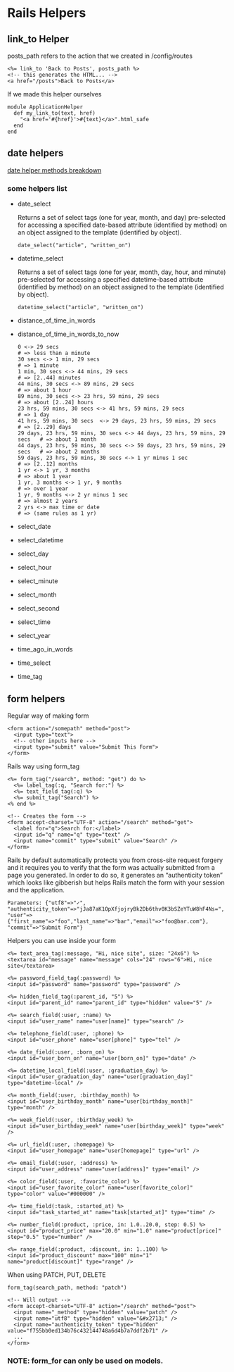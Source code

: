 # Rails Helpers

## link_to Helper

posts_path refers to the action that we created in /config/routes
```
<%= link_to 'Back to Posts', posts_path %>
<!-- this generates the HTML... -->
<a href="/posts">Back to Posts</a>
```

If we made this helper ourselves

```
module ApplicationHelper
  def my_link_to(text, href)
    "<a href='#{href}'>#{text}</a>".html_safe
  end
end
```

## date helpers

[date helper methods breakdown](https://github.com/rails/rails/blob/2c97fbf6503c9199f3fe5ed06222e7226dc6fcd9/actionview/lib/action_view/helpers/date_helper.rb#L440)

### some helpers list
  - date_select

      Returns a set of select tags (one for year, month, and day) pre-selected for accessing a specified date-based attribute (identified by method) on an object assigned to the template (identified by object).
      ```
      date_select("article", "written_on")
      ```

  - datetime_select

      Returns a set of select tags (one for year, month, day, hour, and minute) pre-selected for accessing a specified datetime-based attribute (identified by method) on an object assigned to the template (identified by object).
      ```
      datetime_select("article", "written_on")
      ```

  - distance_of_time_in_words
  - distance_of_time_in_words_to_now
      ```
      0 <-> 29 secs                                                             # => less than a minute
      30 secs <-> 1 min, 29 secs                                                # => 1 minute
      1 min, 30 secs <-> 44 mins, 29 secs                                       # => [2..44] minutes
      44 mins, 30 secs <-> 89 mins, 29 secs                                     # => about 1 hour
      89 mins, 30 secs <-> 23 hrs, 59 mins, 29 secs                             # => about [2..24] hours
      23 hrs, 59 mins, 30 secs <-> 41 hrs, 59 mins, 29 secs                     # => 1 day
      41 hrs, 59 mins, 30 secs  <-> 29 days, 23 hrs, 59 mins, 29 secs           # => [2..29] days
      29 days, 23 hrs, 59 mins, 30 secs <-> 44 days, 23 hrs, 59 mins, 29 secs   # => about 1 month
      44 days, 23 hrs, 59 mins, 30 secs <-> 59 days, 23 hrs, 59 mins, 29 secs   # => about 2 months
      59 days, 23 hrs, 59 mins, 30 secs <-> 1 yr minus 1 sec                    # => [2..12] months
      1 yr <-> 1 yr, 3 months                                                   # => about 1 year
      1 yr, 3 months <-> 1 yr, 9 months                                         # => over 1 year
      1 yr, 9 months <-> 2 yr minus 1 sec                                       # => almost 2 years
      2 yrs <-> max time or date                                                # => (same rules as 1 yr)
      ```


  - select_date
  - select_datetime
  - select_day
  - select_hour
  - select_minute
  - select_month
  - select_second
  - select_time
  - select_year

  - time_ago_in_words
  - time_select
  - time_tag


  ## form helpers

  Regular way of making form
  ```
  <form action="/somepath" method="post">
    <input type="text">
    <!-- other inputs here -->
    <input type="submit" value="Submit This Form">
  </form>
  ```

  Rails way using form_tag
  ```
  <%= form_tag("/search", method: "get") do %>
    <%= label_tag(:q, "Search for:") %>
    <%= text_field_tag(:q) %>
    <%= submit_tag("Search") %>
  <% end %>

  <!-- Creates the form -->
  <form accept-charset="UTF-8" action="/search" method="get">
    <label for="q">Search for:</label>
    <input id="q" name="q" type="text" />
    <input name="commit" type="submit" value="Search" />
  </form>
  ```

  Rails by default automatically protects you from cross-site request forgery and it requires you to verify that the form was actually submitted from a page you generated. In order to do so, it generates an “authenticity token” which looks like gibberish but helps Rails match the form with your session and the application.
  ```
  Parameters: {"utf8"=>"✓", "authenticity_token"=>"jJa87aK1OpXfjojryBk2Db6thv0K3bSZeYTuW8hF4Ns=", "user"=>{"first_name"=>"foo","last_name"=>"bar","email"=>"foo@bar.com"}, "commit"=>"Submit Form"}
  ```

  Helpers you can use inside your form
  ```
  <%= text_area_tag(:message, "Hi, nice site", size: "24x6") %>
  <textarea id="message" name="message" cols="24" rows="6">Hi, nice site</textarea>

  <%= password_field_tag(:password) %>
  <input id="password" name="password" type="password" />

  <%= hidden_field_tag(:parent_id, "5") %>
  <input id="parent_id" name="parent_id" type="hidden" value="5" />

  <%= search_field(:user, :name) %>
  <input id="user_name" name="user[name]" type="search" />

  <%= telephone_field(:user, :phone) %>
  <input id="user_phone" name="user[phone]" type="tel" />

  <%= date_field(:user, :born_on) %>
  <input id="user_born_on" name="user[born_on]" type="date" />

  <%= datetime_local_field(:user, :graduation_day) %>
  <input id="user_graduation_day" name="user[graduation_day]" type="datetime-local" />

  <%= month_field(:user, :birthday_month) %>
  <input id="user_birthday_month" name="user[birthday_month]" type="month" />

  <%= week_field(:user, :birthday_week) %>
  <input id="user_birthday_week" name="user[birthday_week]" type="week" />

  <%= url_field(:user, :homepage) %>
  <input id="user_homepage" name="user[homepage]" type="url" />

  <%= email_field(:user, :address) %>
  <input id="user_address" name="user[address]" type="email" />

  <%= color_field(:user, :favorite_color) %>
  <input id="user_favorite_color" name="user[favorite_color]" type="color" value="#000000" />

  <%= time_field(:task, :started_at) %>
  <input id="task_started_at" name="task[started_at]" type="time" />

  <%= number_field(:product, :price, in: 1.0..20.0, step: 0.5) %>
  <input id="product_price" max="20.0" min="1.0" name="product[price]" step="0.5" type="number" />

  <%= range_field(:product, :discount, in: 1..100) %>
  <input id="product_discount" max="100" min="1" name="product[discount]" type="range" />
  ```

  When using PATCH, PUT, DELETE
  ```
  form_tag(search_path, method: "patch")

  <!-- Will output -->
  <form accept-charset="UTF-8" action="/search" method="post">
    <input name="_method" type="hidden" value="patch" />
    <input name="utf8" type="hidden" value="&#x2713;" />
    <input name="authenticity_token" type="hidden" value="f755bb0ed134b76c432144748a6d4b7a7ddf2b71" />
    ...
  </form>
  ```

  ### NOTE: form_for can only be used on models.





